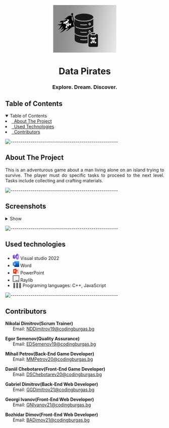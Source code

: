<p align="center">
<img width = "200" height = "150" src = Images/Project-Logo.png>
</p>

<h1 align="center"> Data Pirates </h1>
<h3 align="center"> Explore. Dream. Discover. </h3>  


<!-- TABLE OF CONTENTS -->
<h2 id="table-of-contents">Table of Contents</h2>

<details open="open">
  <summary>Table of Contents</summary>
    <li><a href="#about-the-project">  &nbsp&nbspAbout The Project</a></li>
    <li><a href="#used-technologies">  &nbsp&nbspUsed Technologies</a></li>
    <li><a href="#contributors">   &nbsp&nbspContributors</a></li>
</details>

![-----------------------------------------------------](https://raw.githubusercontent.com/andreasbm/readme/master/assets/lines/rainbow.png)

<!-- ABOUT THE PROJECT -->
<h2 id="about-the-project">About The Project</h2>

<p align="justify">
  This is an adventurous game about a man living alone on an island trying to survive. The player must do specific tasks to proceed to the next level. Tasks include collecting and crafting materials.
</p>


![-----------------------------------------------------](https://raw.githubusercontent.com/andreasbm/readme/master/assets/lines/rainbow.png)

##  <summary>Screenshots</summary>
<details>
<summary>Show</summary>
<br>



|                               Game                               |                               Game Map                                |
| :-------------------------------------------------------------------: | :--------------------------------------------------------------------: |
| <img src="Images/GameImage2.png" title="The Game" width="100%"> | <img src="Images/GameImage1.png" title="Game Over" width="100%"> |

</details>

</td></tr></table>
<p></p>

![-----------------------------------------------------](https://raw.githubusercontent.com/andreasbm/readme/master/assets/lines/rainbow.png)

##  Used technologies
- <img src="Images/VisualStudio-Icon.png" width="20"> Visual studio 2022
-  <img src="Images/Word-Icon.png" width="20"> Word
- <img src="Images/PowerPoint-Icon.png" width="20"> PowerPoint
- <img src="Images/rayLib-Icon.png" width="20"> Raylib
- 👩🏻‍💻 Programing languages: C++, JavaScript


![-----------------------------------------------------](https://raw.githubusercontent.com/andreasbm/readme/master/assets/lines/rainbow.png)

<!-- CONTRIBUTORS -->
<h2 id="contributors">Contributors</h2>

<p>


  <b>Nikolai Dimitrov(Scrum Trainer)</b> <br>
  &nbsp;&nbsp;&nbsp;&nbsp;&nbsp; Email: <a>NDDimitrov19@codingburgas.bg</a> <br>

  <b>Egor Semenov(Quality Assurance)</b> <br>
  &nbsp;&nbsp;&nbsp;&nbsp;&nbsp; Email: <a>EDSemenov19@codingburgas.bg</a> <br>


  <b>Mihail Petrov(Back-End Game Developer)</b> <br>
  &nbsp;&nbsp;&nbsp;&nbsp;&nbsp; Email: <a>MMPetrov20@codingburgas.bg</a> <br>

  <b>Daniil Chebotarev(Front-End Game Developer)</b> <br>
  &nbsp;&nbsp;&nbsp;&nbsp;&nbsp; Email: <a>DSChebotarev20@codingburgas.bg</a> <br>


  <b>Gabriel Dimitrov(Back-End Web Developer)</b> <br>
  &nbsp;&nbsp;&nbsp;&nbsp;&nbsp; Email: <a>GGDimitrov21@codingburgas.bg</a> <br>

  <b>Georgi Ivanov(Front-End Web Developer)</b> <br>
  &nbsp;&nbsp;&nbsp;&nbsp;&nbsp; Email: <a>GNIvanov21@codingburgas.bg</a> <br>

  <b>Bozhidar Dimov(Front-End Web Developer)</b> <br>
  &nbsp;&nbsp;&nbsp;&nbsp;&nbsp; Email: <a>BADimov21@codingburgas.bg</a> <br>

</p>
